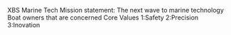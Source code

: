 XBS Marine Tech
Mission statement: The next wave to marine technology
Boat owners that are concerned 
Core Values
1:Safety
2:Precision
3:Inovation
